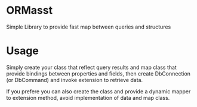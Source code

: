 # ORMasst
Simple Library to provide fast map between queries and structures

# Usage
Simply create your class that reflect query results and map class that provide bindings between properties and fields, then create DbConnection (or DbCommand) and invoke extension to retrieve data.

If you prefere you can also create the class and provide a dynamic mapper to extension method, avoid implementation of data and map class.
